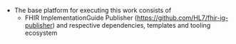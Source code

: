 * The base platform for executing this work consists of 
  - FHIR ImplementationGuide Publisher (https://github.com/HL7/fhir-ig-publisher) and respective dependencies, templates and tooling ecosystem
